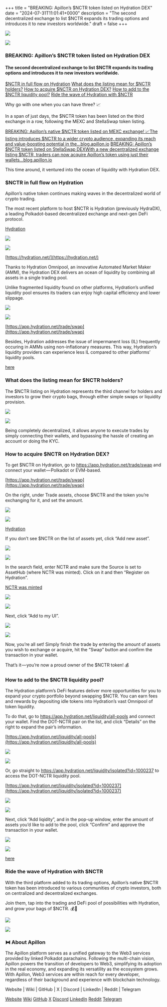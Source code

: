 +++
title = "BREAKING: Apillon’s $NCTR token listed on Hydration DEX"
date = "2024-07-31T11:01:41+0000"
description = "The second decentralized exchange to list $NCTR expands its trading options and introduces it to new investors worldwide."
draft = false
+++

![](/images/67b07b7a54f900990484102178dd9a0c.png)


![](/images/67b07b7a54f900990484102178dd9a0c.png)


### BREAKING: Apillon’s $NCTR token listed on Hydration DEX


#### The second decentralized exchange to list $NCTR expands its trading options and introduces it to new investors worldwide.

[$NCTR in full flow on Hydration](#7288)
[What does the listing mean for $NCTR holders?](#0cf9)
[How to acquire $NCTR on Hydration DEX?](#2753)
[How to add to the $NCTR liquidity pool?](#8526)
[Ride the wave of Hydration with $NCTR](#951b)

Why go with one when you can have three? 📈


In a span of just days, the $NCTR token has been listed on the third exchange in a row, following the MEXC and StellaSwap token listing.

[BREAKING: Apillon’s native $NCTR token listed on MEXC exchange! 📈The listing introduces $NCTR to a wider crypto audience, expanding its reach and value-boosting potential in the…blog.apillon.io](https://blog.apillon.io/breaking-apillons-native-nctr-token-listed-on-mexc-exchange-6104f6734738)
[BREAKING: Apillon’s $NCTR token listed on StellaSwap DEXWith a new decentralized exchange listing $NCTR, traders can now acquire Apillon’s token using just their wallets…blog.apillon.io](https://blog.apillon.io/breaking-apillons-nctr-token-listed-on-stellaswap-dex-e54b70024fe6)

This time around, it ventured into the ocean of liquidity with Hydration DEX.


### $NCTR in full flow on Hydration


Apillon’s native token continues making waves in the decentralized world of crypto trading.


The most recent platform to host $NCTR is Hydration (previously HydraDX), a leading Polkadot-based decentralized exchange and next-gen DeFi protocol.

[Hydration](https://app.hydration.net/trade/swap)

![](/images/5851da51dd8a3a55527144d45d0d45f7.png)


![](/images/5851da51dd8a3a55527144d45d0d45f7.png)

[https://hydration.net/](https://hydration.net/)

Thanks to Hydration Omnipool, an innovative Automated Market Maker (AMM), the Hydration DEX delivers an ocean of liquidity by combining all assets in a single trading pool.


Unlike fragmented liquidity found on other platforms, Hydration’s unified liquidity pool ensures its traders can enjoy high capital efficiency and lower slippage.


![](/images/48d0a9674107c13e49b0d27ae75b94c3.png)


![](/images/48d0a9674107c13e49b0d27ae75b94c3.png)

[https://app.hydration.net/trade/swap](https://app.hydration.net/trade/swap)

Besides, Hydration addresses the issue of impermanent loss (IL) frequently occuring in AMMs using non-inflationary measures. This way, Hydration’s liquidity providers can experience less IL compared to other platforms’ liquidity pools.

[here](https://docs.hydration.net/trade_metamask)

### What does the listing mean for $NCTR holders?


The $NCTR listing on Hydration represents the third channel for holders and investors to grow their crypto bags, through either simple swaps or liquidity provision.


![](/images/58ebb2916475bc4910541b1850095f0a.png)


![](/images/58ebb2916475bc4910541b1850095f0a.png)


Being completely decentralized, it allows anyone to execute trades by simply connecting their wallets, and bypassing the hassle of creating an account or doing the KYC.


### How to acquire $NCTR on Hydration DEX?


To get $NCTR on Hydration, go to https://app.hydration.net/trade/swap and connect your wallet — Polkadot or EVM-based.

[https://app.hydration.net/trade/swap](https://app.hydration.net/trade/swap)

On the right, under Trade assets, choose $NCTR and the token you’re exchanging for it, and set the amount.


![](/images/1f4280679b8422dc7381a4d1ca297f63.png)


![](/images/1f4280679b8422dc7381a4d1ca297f63.png)

[Hydration](https://app.hydration.net/trade/swap?assetIn=5&assetOut=1000197)

If you don’t see $NCTR on the list of assets yet, click “Add new asset”.


![](/images/3f3fe08aa7bff98886559b9a88b8b40b.png)


![](/images/3f3fe08aa7bff98886559b9a88b8b40b.png)


In the search field, enter NCTR and make sure the Source is set to AssetHub (where NCTR was minted). Click on it and then “Register on Hydration”.

[NCTR was minted](https://blog.apillon.io/the-nctr-token-has-been-minted-and-is-live-on-assethub-7778292836dd)

![](/images/e26a4e20945caf3bf834eb59d2591cb5.png)


![](/images/e26a4e20945caf3bf834eb59d2591cb5.png)


Next, click “Add to my UI”.


![](/images/21f2fb5c5f0322cc47cf7d872514a6a9.png)


![](/images/21f2fb5c5f0322cc47cf7d872514a6a9.png)


Now, you’re all set! Simply finish the trade by entering the amount of assets you wish to exchange or acquire, hit the “Swap” button and confirm the transaction in your wallet.


That’s it — you’re now a proud owner of the $NCTR token! 💰


### How to add to the $NCTR liquidity pool?


The Hydration platform’s DeFi features deliver more opportunities for you to expand your crypto portfolio beyond swapping $NCTR. You can earn fees and rewards by depositing idle tokens into Hydration’s vast Omnipool of token liquidity.


To do that, go to https://app.hydration.net/liquidity/all-pools and connect your wallet. Find the DOT-NCTR pair on the list, and click “Details” on the right to expand the pair’s information.

[https://app.hydration.net/liquidity/all-pools](https://app.hydration.net/liquidity/all-pools)

![](/images/21e223022ef1849d994b1cd2f577a0bf.png)


![](/images/21e223022ef1849d994b1cd2f577a0bf.png)


Or, go straight to https://app.hydration.net/liquidity/isolated?id=1000237 to access the DOT-NCTR liquidity pool.

[https://app.hydration.net/liquidity/isolated?id=1000237](https://app.hydration.net/liquidity/isolated?id=1000237)

![](/images/613e7fd1b7e14eaf50ca4d9be1f14c2a.png)


![](/images/613e7fd1b7e14eaf50ca4d9be1f14c2a.png)


Next, click “Add liqidity”, and in the pop-up window, enter the amount of assets you’d like to add to the pool, click “Confirm” and approve the transaction in your wallet.


![](/images/c59caec0f574b14debf81e55b596bed3.png)


![](/images/c59caec0f574b14debf81e55b596bed3.png)

[here](https://docs.hydration.net/howto_lp)

### Ride the wave of Hydration with $NCTR


With the third platform added to its trading options, Apillon’s native $NCTR token has been introduced to various communities of crypto investors, both on centralized and decentralized exchanges.


Join them, tap into the trading and DeFi pool of possibilities with Hydration, and grow your bags of $NCTR. 💰🚀


![](/images/c1c24b8fd098b825576f8916307ec2a3.png)


![](/images/c1c24b8fd098b825576f8916307ec2a3.png)


### ⧓ About Apillon


The Apillon platform serves as a unified gateway to the Web3 services provided by linked Polkadot parachains. Following the multi-chain vision, Apillon powers the transition of developers to Web3, simplifying its adoption in the real economy, and expanding its versatility as the ecosystem grows. With Apillon, Web3 services are within reach for every developer, regardless of their background and experience with blockchain technology.


Website | Wiki | GitHub | X | Discord | LinkedIn | Reddit | Telegram

[Website](https://apillon.io/)
[Wiki](https://wiki.apillon.io/)
[GitHub](https://github.com/Apillon)
[X](https://twitter.com/apillon)
[Discord](https://discord.gg/apillon)
[LinkedIn](https://www.linkedin.com/company/apillon/)
[Reddit](https://www.reddit.com/r/apillon/)
[Telegram](https://t.me/Apillon)